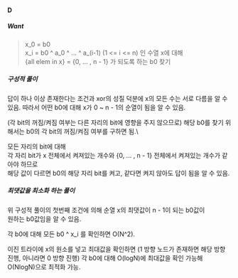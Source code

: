 #### D
##### Want
> x_0 = b0\
x_i = b0 ^ a_0 ^ ... ^ a_(i-1) (1 <= i <= n)
인 수열 x에 대해\
{all elem in x} = {0, ... , n - 1} 가 되도록 하는 b0 찾기

##### 구성적 풀이

답이 하나 이상 존재한다는 조건과 xor의 성질 덕분에 x의 모든 수는 서로 다름을 알 수 있음.
따라서 어떤 b0에 대해 x가 0 ~ n - 1의 순열이 됨을 알 수 있음.

(각 bit의 꺼짐/켜짐 여부는 다른 자리의 bit에 영향을 주지 않으므로)
해당 b0를 찾기 위해서는 b0의 각 bit의 꺼짐/켜짐 여부를 구하면 됨.\

모든 자리의 bit에 대해\
각 자리 bit가 x 전체에서 켜져있는 개수와 {0, ... , n - 1} 전체에서 켜져있는 개수가 같아야 하므로\
해당 값이 다르면 b0의 해당 자리 bit를 켜고, 같다면 켜지 않아도 답이 됨을 알 수 있음.

##### 최댓값을 최소화 하는 풀이

위 구성적 풀이의 첫번째 조건에 의해 순열 x의 최댓값이 n - 1이 되는 b0값이\
원하는 b0값임을 알 수 있음.

각 b0에 대해 모든 b0 ^ x_i 를 확인하면 O(N^2).

이진 트라이에 x의 원소를 넣고 최대값을 확인하면 (1 방향 노드가 존재하면 해당 방향 진행, 아니라면 0 방향 진행)
각 b0에 대해 O(logN)에 최대값을 확인 가능해 O(NlogN)으로 최적화 가능.

